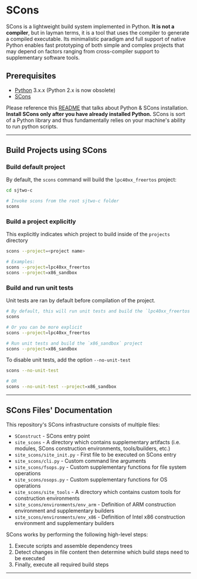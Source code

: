 # SCons

SCons is a lightweight build system implemented in Python. **It is not a compiler**, but in layman terms, it is a tool that uses the compiler to generate a compiled executable. Its minimalistic paradigm and full support of native Python enables fast prototyping of both simple and complex projects that may depend on factors ranging from cross-compiler support to supplementary software tools.

## Prerequisites

- [Python](https://www.python.org/) 3.x.x (Python 2.x is now obsolete)
- [SCons](https://pypi.org/project/scons/)

Please reference this [README](README-GETTING-STARTED.md) that talks about Python & SCons installation. **Install SCons only after you have already installed Python.** SCons is sort of a Python library and thus fundamentally relies on your machine's ability to run python scripts.

---

## Build Projects using SCons

### Build default project

By default, the `scons` command will build the `lpc40xx_freertos` project:

```bash
cd sjtwo-c

# Invoke scons from the root sjtwo-c folder
scons
```

### Build a project explicitly

This explicitly indicates which project to build inside of the `projects` directory

```bash
scons --project=<project name>

# Examples:
scons --project=lpc40xx_freertos
scons --project=x86_sandbox
```

### Build and run unit tests

Unit tests are ran by default before compilation of the project.

```bash
# By default, this will run unit tests and build the `lpc40xx_freertos` project
scons

# Or you can be more explicit
scons --project=lpc40xx_freertos

# Run unit tests and build the `x86_sandbox` project
scons --project=x86_sandbox
```

To disable unit tests, add the option `--no-unit-test`

```bash
scons --no-unit-test

# OR
scons --no-unit-test --project=x86_sandbox
```

---

## SCons Files' Documentation

This repository's SCons infrastructure consists of multiple files:

- `SConstruct` - SCons entry point
- `site_scons` - A directory which contains supplementary artifacts (i.e. modules, SCons construction environments, tools/builders, etc.)
- `site_scons/site_init.py` - First file to be executed on SCons entry
- `site_scons/cli.py` - Custom command line arguments
- `site_scons/fsops.py` - Custom supplementary functions for file system operations
- `site_scons/osops.py` - Custom supplementary functions for OS operations
- `site_scons/site_tools` - A directory which contains custom tools for construction environments
- `site_scons/environments/env_arm` - Definition of ARM construction environment and supplementary builders
- `site_scons/environments/env_x86` - Definition of Intel x86 construction environment and supplementary builders

SCons works by performing the following high-level steps:

1. Execute scripts and assemble dependency trees
2. Detect changes in file content then determine which build steps need to be executed
3. Finally, execute all required build steps

---
